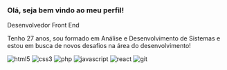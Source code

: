 ### Olá, seja bem vindo ao meu perfil!

Desenvolvedor Front End

Tenho 27 anos, sou formado em Análise e Desenvolvimento de Sistemas e estou em busca de novos desafios na área do desenvolvimento!


  ![html5](https://img.shields.io/badge/HTML5-E34F26.svg?style=for-the-badge&logo=HTML5&logoColor=white)
  ![css3](https://img.shields.io/badge/CSS3-1572B6.svg?style=for-the-badge&logo=CSS3&logoColor=white)
  ![php](https://img.shields.io/badge/PHP-777BB4?style=for-the-badge&logo=php&logoColor=white)
  ![javascript](https://img.shields.io/badge/JavaScript-F7DF1E.svg?style=for-the-badge&logo=JavaScript&logoColor=black)
  ![react](https://img.shields.io/badge/React-20232A?style=for-the-badge&logo=react&logoColor=61DAFB)
  ![git](https://img.shields.io/badge/Git-F05032.svg?style=for-the-badge&logo=Git&logoColor=white)

